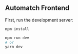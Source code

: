 ## Automatch Frontend
First, run the development server:

```bash
npm install

npm run dev
# or
yarn dev
```
